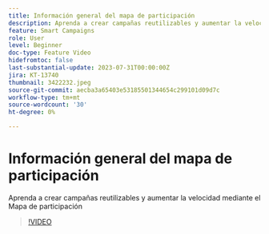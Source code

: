 ```yaml
---
title: Información general del mapa de participación
description: Aprenda a crear campañas reutilizables y aumentar la velocidad mediante el Mapa de participación
feature: Smart Campaigns
role: User
level: Beginner
doc-type: Feature Video
hidefromtoc: false
last-substantial-update: 2023-07-31T00:00:00Z
jira: KT-13740
thumbnail: 3422232.jpeg
source-git-commit: aecba3a65403e53185501344654c299101d09d7c
workflow-type: tm+mt
source-wordcount: '30'
ht-degree: 0%

---
```



# Información general del mapa de participación

Aprenda a crear campañas reutilizables y aumentar la velocidad mediante el Mapa de participación

>[!VIDEO](https://video.tv.adobe.com/v/3422232/?learn=on)

